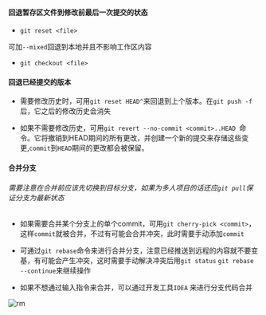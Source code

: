 #### 回退暂存区文件到修改前最后一次提交的状态
- `git reset <file>`

 可加`--mixed`回退到本地并且不影响工作区内容
- `git checkout <file>`
#### 回退已经提交的版本
- 需要修改历史时，可用`git reset HEAD^`来回退到上个版本。在`git push -f`后，它之后的修改历史会消失


- 如果不需要修改历史，可用`git revert --no-commit <commit>..HEAD `命令。它将撤销<commit>到HEAD期间的所有更改，并创建一个新的提交来存储这些变更,`commit`到`HEAD`期间的更改都会被保留。

#### 合并分支
###### 需要注意在合并前应该先切换到目标分支，如果为多人项目的话还应`git pull`保证分支为最新状态
- 如果需要合并某个分支上的单个commit，可用`git cherry-pick <commit>`，这样`commit`就被合并，不过有可能会合并冲突，此时需要手动添加`commit`

- 可通过`git rebase`命令来进行合并分支，注意已经推送到远程的内容就不要变基，有可能会产生冲突，这时需要手动解决冲突后用`git status` `git rebase --continue`来继续操作

- 如果不想通过输入指令来合并，可以通过开发工具`IDEA`
来进行分支代码合并

![rm](https://github.com/Yao12345312/git_2023/_2023-finalproject/Yao12345312/1.jpeg)
